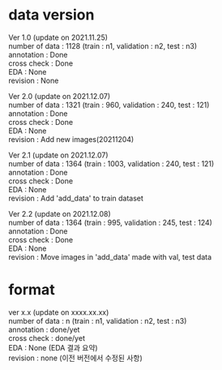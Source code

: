 # data version
Ver 1.0 (update on 2021.11.25)  
number of data : 1128 (train : n1, validation : n2, test : n3)  
annotation : Done  
cross check : Done  
EDA : None  
revision : None

Ver 2.0 (update on 2021.12.07)  
number of data : 1321 (train : 960, validation : 240, test : 121)  
annotation : Done  
cross check : Done  
EDA : None  
revision : Add new images(20211204)

Ver 2.1 (update on 2021.12.07)  
number of data : 1364 (train : 1003, validation : 240, test : 121)  
annotation : Done  
cross check : Done  
EDA : None  
revision : Add 'add_data' to train dataset

Ver 2.2 (update on 2021.12.08)  
number of data : 1364 (train : 995, validation : 245, test : 124)  
annotation : Done  
cross check : Done  
EDA : None  
revision : Move images in 'add_data' made with val, test data



# format
ver x.x (update on xxxx.xx.xx)  
number of data : n (train : n1, validation : n2, test : n3)  
annotation : done/yet  
cross check : done/yet  
EDA : None (EDA 결과 요약)  
revision : none (이전 버전에서 수정된 사항)  
